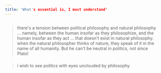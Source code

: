 ```yaml
---
title: 'What's essential is, I must understand'
---
```


##
> there's a tension between political philosophy and natural philosophy ... namely, between the human insofar as they philosophize, and the human insofar as they act ... that doesn't exist in natural philosophy. when the natural philosopher thinks of nature, they speak of it in the name of all humanity. But he can't be neutral in politics, not since Plato!
###
> i wish to see politics with eyes unclouded by philosophy
##
